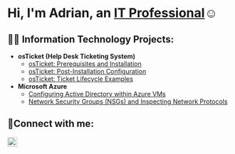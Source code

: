 
<h1>Hi, I'm Adrian, an <a href="https://linkedin.com/in/adrian-mendez-420505361/">IT Professional</a>☺</h1>

<h2>👨‍💻 Information Technology Projects:</h2>

- <b>osTicket (Help Desk Ticketing System)</b>
  - [osTicket: Prerequisites and Installation](https://github.com/adrnmndz/osticket-prereqs)
  - [osTicket: Post-Installation Configuration](https://github.com/adrnmndz/post-install-config)
  - [osTicket: Ticket Lifecycle Examples](https://github.com/adrnmndz/ticket-lifecycle)
- <b>Microsoft Azure</b>
  - [Configuring Active Directory within Azure VMs](https://github.com/adrnmndz/configure-ad)
  - [Network Security Groups (NSGs) and Inspecting Network Protocols](https://github.com/adrnmndz/azure-network-protocols)

<h2>🤳Connect with me:</h2>


[<img align="left" alt="Josh | LinkedIn" width="22px" src="https://cdn.jsdelivr.net/npm/simple-icons@v3/icons/linkedin.svg" />][linkedin]


[linkedin]: https://linkedin.com/in/adrian-mendez-420505361/
